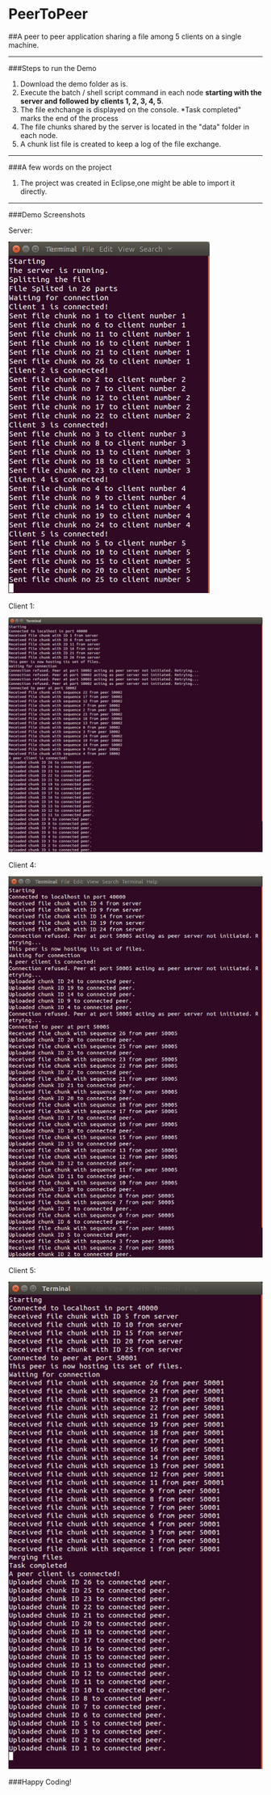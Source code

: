 # PeerToPeer
##A peer to peer application sharing a file among 5 clients on a single machine.

______

###Steps to run the Demo

1. Download the demo folder as is.
2. Execute the batch / shell script command in each node **starting with the server and followed by clients 1, 2, 3, 4, 5**.
3. The file exhchange is displayed on the console. *Task completed" marks the end of the process
4. The file chunks shared by the server is located in the "data" folder in each node.
5. A chunk list file is created to keep a log of the file exchange.

______

###A few words on the project

1. The project was created in Eclipse,one might be able to import it directly.

______

###Demo Screenshots

Server: 

![Server](https://raw.githubusercontent.com/zillidan/PeerToPeer/master/Screenshots/Server.jpg "Server")

Client 1: 

![Client 1](https://raw.githubusercontent.com/zillidan/PeerToPeer/master/Screenshots/Client%201.jpg "Client 1")

Client 4: 

![Client 4](https://raw.githubusercontent.com/zillidan/PeerToPeer/master/Screenshots/Client%204.jpg "Client 4")

Client 5: 

![Client 5](https://raw.githubusercontent.com/zillidan/PeerToPeer/master/Screenshots/Client%205.jpg "Client 5")



###Happy Coding!
